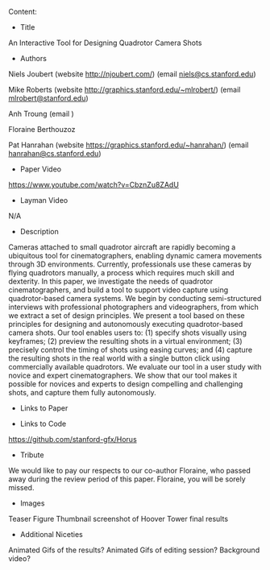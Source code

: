 Content:


- Title

An Interactive Tool for Designing Quadrotor Camera Shots

- Authors

Niels Joubert (website http://njoubert.com/) (email niels@cs.stanford.edu)

Mike Roberts (website http://graphics.stanford.edu/~mlrobert/) (email mlrobert@stanford.edu)

Anh Troung (email )

Floraine Berthouzoz

Pat Hanrahan (website https://graphics.stanford.edu/~hanrahan/) (email hanrahan@cs.stanford.edu)

- Paper Video

https://www.youtube.com/watch?v=CbznZu8ZAdU

- Layman Video

N/A

- Description


Cameras attached to small quadrotor aircraft are rapidly becoming a ubiquitous tool for cinematographers, enabling dynamic camera movements through 3D environments.
Currently, professionals use these cameras by flying quadrotors manually, a process which requires much skill and dexterity. 
In this paper, we investigate the needs of quadrotor cinematographers, and build a tool to support video capture using quadrotor-based camera systems.
We begin by conducting semi-structured interviews with professional photographers and videographers, from which we extract a set of design principles.
We present a tool based on these principles for designing and autonomously executing quadrotor-based camera shots.
Our tool enables users to: (1) specify shots visually using keyframes; (2) preview the resulting shots in a virtual environment; (3) precisely control the timing of shots using easing curves; and (4) capture the resulting shots in the real world with a single button click using commercially available quadrotors.
We evaluate our tool in a user study with novice and expert cinematographers.
We show that our tool makes it possible for novices and experts to design compelling and challenging shots, and capture them fully autonomously.

- Links to Paper



- Links to Code

https://github.com/stanford-gfx/Horus

- Tribute

We would like to pay our respects to our co-author Floraine, who passed away during the review period of this paper. Floraine, you will be sorely missed.


- Images

Teaser Figure
Thumbnail screenshot of Hoover Tower final results

- Additional Niceties

Animated Gifs of the results?
Animated Gifs of editing session?
Background video?
